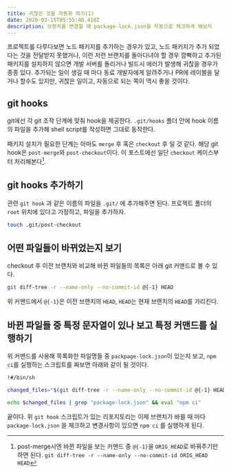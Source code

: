 ```yaml
---
title: 귀찮은 것을 자동화 하기(1)
date: 2020-03-15T05:55:40.418Z
description: 브랜치를 변경할 때 package-lock.json을 자동으로 체크하게 해보자
---
```

프로젝트를 다루다보면 노드 패키지를 추가하는 경우가 있고, 노드 패키지가 추가 되었다는 것을 전달받지 못했거나, 이런 저런 브랜치를 돌아다녀야 할 경우 깜빡하고 추가된 패키지를 설치하지 않으면 개발 서버를 돌리거나 빌드시 에러가 발생해 귀찮을 경우가 종종 있다. 추가되는 일이 생길 때 마다 동료 개발자에게 알려주거나 PR에 레이블을 달거나 할수도 있지만, 귀찮은 일이고, 자동으로 되는 쪽이 역시 좋을 것이다.

## git hooks
git에선 각 git 조작 단계에 맞춰 hook을 제공한다. `.git/hooks` 폴더 안에 hook 이름의 파일을 추가해 shell script를 작성하면 그대로 동작한다.

패키지 설치가 필요한 단계는 아마도 `merge` 후 혹은 `checkout` 후 일 것 같다. 해당 git hook은 `post-merge`와 `post-checkout`이다. 이 포스트에선 일단 `checkout` 케이스부터 처리해본다[^1].

## git hooks 추가하기
관련 `git hook` 과 같은 이름의 파일을 `.git/` 에 추가해주면 된다. 프로젝트 폴더의 `root` 위치에 있다고 가정하고, 파일을 추가하자.

```sh
touch .git/post-checkout
```

## 어떤 파일들이 바뀌었는지 보기

checkout 후 이전 브랜치와 비교해 바뀐 파일들의 목록은 아래 git 커맨드로 볼 수 있다.

```sh
git diff-tree -r --name-only --no-commit-id @{-1} HEAD
```

위 커맨드에서 `@{-1}`은 이전 브랜치의 `HEAD`, `HEAD`는 현재 브랜치의 `HEAD`를 가리킨다.

## 바뀐 파일들 중 특정 문자열이 있나 보고 특정 커맨드를 실행하기

위 커맨드를 사용해 목록화한 파일명들 중 `packpage-lock.json`이 있는지 보고, `npm ci`를 실행하는 스크립트를 짜보면 아래와 같이 될 것이다.

```sh
!#/bin/sh

changed_files="$(git diff-tree -r --name-only --no-commit-id @{-1} HEAD)"

echo $changed_files | grep "package-lock.json" && eval "npm ci"
```

끝이다. 위 `git hook` 스크립트가 있는 리포지토리는 이제 브랜치가 바뀔 때 마다 `package-lock.json` 을 체크하고 변경사항이 있으면 `npm ci` 를 실행하게 된다.

[^1]: post-merge시엔 바뀐 파일을 보는 커맨드 중 `@{-1}`을 `ORIG_HEAD`로 바꿔주기만 하면 된다. `git diff-tree -r --name-only --no-commit-id ORIG_HEAD HEAD`

